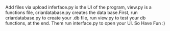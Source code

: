 Add files via upload
inferface.py is the UI of the program, view.py is a functions file, criardatabase.py creates the data base.First, run criardatabase.py to create your .db file, run view.py to test your db functions, at the end. Them run interface.py to open your UI. So Have Fun :)
